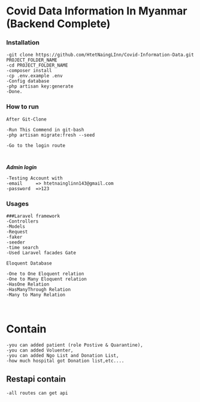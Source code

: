# Covid Data Information In Myanmar  (Backend Complete)

### Installation

```
-git clone https://github.com/HtetNaingLInn/Covid-Information-Data.git PROJECT_FOLDER_NAME
-cd PROJECT_FOLDER_NAME
-composer install
-cp .env.example .env
-Config database
-php artisan key:generate
-Done.

```


### How to run 

``` 
After Git-Clone

-Run This Commend in git-bash
-php artisan migrate:fresh --seed

-Go to the login route



``` 
***Admin login*** 
```
-Testing Account with 
-email     => htetnainglinn143@gmail.com
-password  =>123
```

### Usages

```
###Laravel framework
-Controllers 
-Models
-Request
-faker
-seeder
-time search
-Used Laravel facades Gate

Eloquent Database

-One to One Eloquent relation
-One to Many Eloquent relation
-HasOne Relation
-HasManyThrough Relation
-Many to Many Relation 



```
# Contain 
```
-you can added patient (role Postive & Quarantine),
-you can added Voluenter,
-you can added Ngo List and Donation List,
-how much hospital got Donation list,etc....
```

## Restapi contain 
```
-all routes can get api 

```
